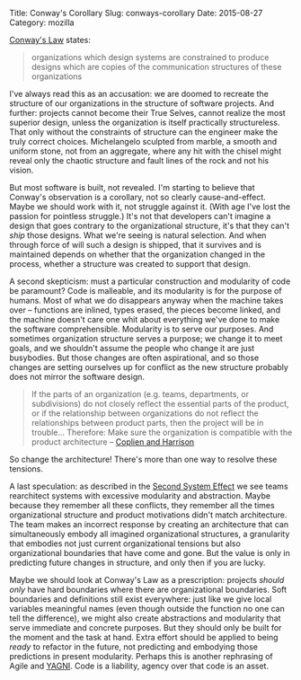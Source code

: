 Title: Conway's Corollary
Slug: conways-corollary
Date: 2015-08-27
Category: mozilla

[Conway's Law](http://www.melconway.com/Home/Conways_Law.html) states:

> organizations which design systems are constrained to produce designs which are copies of the communication structures of these organizations

I've always read this as an accusation: we are doomed to recreate the structure of our organizations in the structure of software projects.  And further: projects cannot become their True Selves, cannot realize the most superior design, unless the organization is itself practically structureless.  That only without the constraints of structure can the engineer make the truly correct choices.  Michelangelo sculpted from marble, a smooth and uniform stone, not from an aggregate, where any hit with the chisel might reveal only the chaotic structure and fault lines of the rock and not his vision.

But most software is built, not revealed.  I'm starting to believe that Conway's observation is a corollary, not so clearly cause-and-effect.  Maybe we should work with it, not struggle against it.  (With age I've lost the passion for pointless struggle.)  It's not that developers can't imagine a design that goes contrary to the organizational structure, it's that they can't *ship* those designs.  What we're seeing is natural selection.  And when through force of will such a design is shipped, that it survives and is maintained depends on whether that the organization changed in the process, whether a structure was created to support that design.  

A second skepticism: must a particular construction and modularity of code be paramount?  Code is malleable, and its modularity is for the purpose of humans.  Most of what we do disappears anyway when the machine takes over – functions are inlined, types erased, the pieces become linked, and the machine doesn't care one whit about everything we've done to make the software comprehensible.  Modularity is to serve our purposes.  And sometimes organization structure serves a purpose; we change it to meet goals, and we shouldn't assume the people who change it are just busybodies.  But those changes are often aspirational, and so those changes are setting ourselves up for conflict as the new structure probably does not mirror the software design.

> If the parts of an organization (e.g. teams, departments, or subdivisions) do not closely reflect the essential parts of the product, or if the relationship between organizations do not reflect the relationships between product parts, then the project will be in trouble... Therefore: Make sure the organization is compatible with the product architecture
> – [Coplien and Harrison](https://en.wikipedia.org/wiki/Conway%27s_law#cite_note-5)

So change the architecture!  There's more than one way to resolve these tensions.

A last speculation: as described in the [Second System Effect](http://c2.com/cgi/wiki?SecondSystemEffect) we see teams rearchitect systems with excessive modularity and abstraction.  Maybe because they remember all these conflicts, they remember all the times organizational structure and product motivations didn't match architecture.  The team makes an incorrect response by creating an architecture that can simultaneously embody all imagined organizational structures, a granularity that embodies not just current organizational tensions but also organizational boundaries that have come and gone.  But the value is only in predicting future changes in structure, and only then if you are lucky.

Maybe we should look at Conway's Law as a prescription: projects *should only* have hard boundaries where there are organizational boundaries.  Soft boundaries and definitions still exist everywhere: just like we give local variables meaningful names (even though outside the function no one can tell the difference), we might also create abstractions and modularity that serve immediate and concrete purposes.  But they should only be built for the moment and the task at hand.  Extra effort should be applied to being *ready* to refactor in the future, not predicting and embodying those predictions in present modularity.  Perhaps this is another rephrasing of Agile and [YAGNI](http://martinfowler.com/bliki/Yagni.html).  Code is a liability, agency over that code is an asset.
